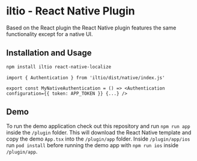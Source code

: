 # iltio - React Native Plugin

Based on the React plugin the React Native plugin features the same functionality except for a native UI.

## Installation and Usage

```sh
npm install iltio react-native-localize
```

```tsx
import { Authentication } from 'iltio/dist/native/index.js'

export const MyNativeAuthentication = () => <Authentication configuration={{ token: APP_TOKEN }} {...} />
```

## Demo

To run the demo application check out this repository and run `npm run app` inside the `/plugin` folder. This will download the React Native template and copy the demo `App.tsx` into the `/plugin/app` folder. Inside `/plugin/app/ios` run `pod install` before running the demo app with `npm run ios` inside `/plugin/app`.
